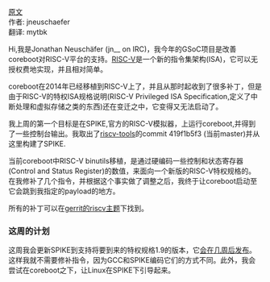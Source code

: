 <meta http-equiv='Content-Type' content='text/html; charset=utf-8' />

[原文](https://blogs.coreboot.org/blog/2016/06/01/gsoc-better-risc-v-support-week-1/)    
作者: jneuschaefer    
翻译: mytbk    

Hi,我是Jonathan Neuschäfer (jn__ on IRC)，我今年的GSoC项目是改善coreboot对RISC-V平台的支持。[RISC-V](https://riscv.org/)是一个新的指令集架构(ISA)，它可以无授权费地实现，并且相对简单。

coreboot在2014年已经移植到RISC-V上了，并且从那时起收到了很多补丁，但是由于RISC-V的特权ISA规格说明(RISC-V Privileged ISA Specification,定义了中断处理和虚拟存储之类的东西)还在变迁之中，它变得又无法启动了。

我上周的第一个目标是在SPIKE,官方的RISC-V模拟器，上运行coreboot,并得到了一些控制台输出。我取出了[riscv-tools](https://github.com/riscv/riscv-tools)的commit 419f1b5f3 (当前master)并从这里构建了SPIKE.

当前coreboot中RISC-V binutils移植，是通过硬编码一些控制和状态寄存器(Control and Status Register)的数值，来面向一个新版的RISC-V特权规格的。在我修补了几个指令，并根据这个事实做了调整之后，我终于让coreboot启动至它会跳到我指定的payload的地方。

所有的补丁可以在[gerrit的riscv主题](https://review.coreboot.org/#/q/topic:riscv+after:2016-05-26+before:2016-06-30)下找到。

### 这周的计划

这周我会更新SPIKE到支持将要到来的特权规格1.9的版本，它[会在几周后发布](https://groups.google.com/a/groups.riscv.org/forum/#!topic/isa-dev/-7jrvxevEIM)。这样我就不需要修补指令，因为GCC和SPIKE编码它们的方式不同。此外，我会尝试在coreboot之下，让Linux在SPIKE下引导起来。
